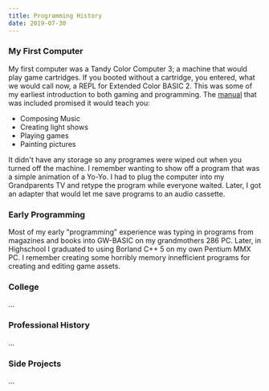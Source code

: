 ```yaml
---
title: Programming History
date: 2019-07-30
---
```

### My First Computer
My first computer was a Tandy Color Computer 3; a machine that would play game cartridges. If you booted without a cartridge, you entered, what we would call now, a REPL for Extended Color BASIC 2. This was some of my earliest introduction to both gaming and programming. The [manual](http://colorcomputerarchive.com/coco/Documents/Manuals/Hardware/Color%20Computer%203%20Exended%20Basic%20(Tandy).pdf) that was included promised it would teach you: 
* Composing Music
* Creating light shows
* Playing games
* Painting pictures


It didn't have any storage so any programes were wiped out when you turned off the machine. I remember wanting to show off a program that was a simple animation of a Yo-Yo. I had to plug the computer into my Grandparents TV and retype the program while everyone waited. Later, I got an adapter that would let me save programs to an audio cassette.


### Early Programming
Most of my early "programming" experience was typing in programs from magazines and books into GW-BASIC on my grandmothers 286 PC. Later, in Highschool I graduated to using Borland C++ 5 on my own Pentium MMX PC. I remember creating some horribly memory innefficient programs for creating and editing game assets.

### College
...

### Professional History
...

### Side Projects
...